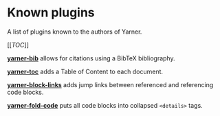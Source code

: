 # Known plugins

A list of plugins known to the authors of Yarner.

[[_TOC_]]

**[yarner-bib](https://github.com/mlange-42/yarner-bib)** allows for citations using a BibTeX bibliography.

**[yarner-toc](https://github.com/mlange-42/yarner-toc)** adds a Table of Content to each document.

**[yarner-block-links](https://github.com/mlange-42/yarner-block-links)** adds jump links between referenced and referencing code blocks.

**[yarner-fold-code](https://github.com/mlange-42/yarner-fold-code)** puts all code blocks into collapsed `<details>` tags.
